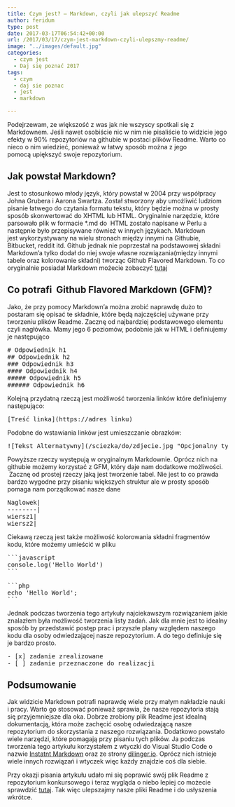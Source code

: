 ```yaml
---
title: Czym jest? – Markdown, czyli jak ulepszyć Readme
author: feridum
type: post
date: 2017-03-17T06:54:42+00:00
url: /2017/03/17/czym-jest-markdown-czyli-ulepszmy-readme/
image: "../images/default.jpg"
categories:
  - czym jest
  - Daj się poznać 2017
tags:
  - czym
  - daj sie poznac
  - jest
  - markdown

---
```

Podejrzewam, ze większość z was jak nie wszyscy spotkali się z Markdownem. Jeśli nawet osobiście nic w nim nie pisaliście to widzicie jego efekty w 90% repozytoriów na githubie w postaci plików Readme. Warto co nieco o nim wiedzieć, ponieważ w łatwy sposób można z jego pomocą upiększyć swoje repozytorium.

<!--more-->

## Jak powstał Markdown?

Jest to stosunkowo młody język, który powstał w 2004 przy współpracy Johna Grubera i Aarona Swartza. Został stworzony aby umożliwić ludziom pisanie łatwego do czytania formatu tekstu, który będzie można w prosty sposób skonwertować do XHTML lub HTML. Oryginalnie narzędzie, które parsowało plik w formacie *.md do  HTML zostało napisane w Perlu a następnie było przepisywane również w innych językach. Markdown jest wykorzystywany na wielu stronach między innymi na Githubie, Bitbucket, reddit itd. Github jednak nie poprzestał na podstawowej składni Markdown&#8217;a tylko dodał do niej swoje własne rozwiązania(między innymi tabele oraz kolorowanie składni) tworząc Github Flavored Markdown. To co oryginalnie posiadał Markdown możecie zobaczyć [tutaj][1]

## Co potrafi  Github Flavored Markdown (GFM)?

Jako, że przy pomocy Markdown&#8217;a można zrobić naprawdę dużo to postaram się opisać te składnie, które będą najczęściej używane przy tworzeniu plików Readme. Zacznę od najbardziej podstawowego elementu czyli nagłówka. Mamy jego 6 poziomów, podobnie jak w HTML i definiujemy je następująco

<pre class="lang:default decode:true"># Odpowiednik h1
## Odpowiednik h2
### Odpowiednik h3
#### Odpowiednik h4
##### Odpowiednik h5
###### Odpowiednik h6</pre>

Kolejną przydatną rzeczą jest możliwość tworzenia linków które definiujemy następująco:

<pre class="lang:default decode:true">[Treść linka](https://adres_linku)</pre>

Podobne do wstawiania linków jest umieszczanie obrazków:

<pre class="lang:default decode:true ">![Tekst Alternatywny](/sciezka/do/zdjecie.jpg "Opcjonalny tytul")</pre>

Powyższe rzeczy występują w oryginalnym Markdownie. Oprócz nich na githubie możemy korzystać z GFM, który daje nam dodatkowe możliwości.  Zacznę od prostej rzeczy jaką jest tworzenie tabel. Nie jest to co prawda bardzo wygodne przy pisaniu większych struktur ale w prosty sposób pomaga nam porządkować nasze dane

<pre class="lang:default decode:true">Naglowek|
--------|
wiersz1|
wiersz2|</pre>

Ciekawą rzeczą jest także możliwość kolorowania składni fragmentów kodu, które możemy umieścić w pliku

<pre class="lang:default decode:true ">```javascript
console.log('Hello World')
```

```php
echo 'Hello World';
```</pre>

Jednak podczas tworzenia tego artykuły najciekawszym rozwiązaniem jakie znalazłem była możliwość tworzenia listy zadań. Jak dla mnie jest to idealny sposób by przedstawić postęp prac i przyszłe plany względem naszego kodu dla osoby odwiedzającej nasze repozytorium. A do tego definiuje się je bardzo prosto.

<pre class="lang:default decode:true">- [x] zadanie zrealizowane
- [ ] zadanie przeznaczone do realizacji</pre>

## Podsumowanie

Jak widzicie Markdown potrafi naprawdę wiele przy małym nakładzie nauki i pracy. Warto go stosować ponieważ sprawia, że nasze repozytoria stają się przyjemniejsze dla oka. Dobrze zrobiony plik Readme jest idealną dokumentacją, która może zachęcić osobę odwiedzającą nasze repozytorium do skorzystania z naszego rozwiązania. Dodatkowo powstało wiele narzędzi, które pomagają przy pisaniu tych plików. Ja podczas tworzenia tego artykułu korzystałem z wtyczki do Visual Studio Code o nazwie [Instatnt Markdown][2] oraz ze strony [dilinger.io][3]. Oprócz nich istnieje wiele innych rozwiązań i wtyczek więc każdy znajdzie coś dla siebie.

Przy okazji pisania artykułu udało mi się poprawić swój plik Readme z repozytorium konkursowego i teraz wygląda o niebo lepiej co możecie sprawdzić [tutaj][4]. Tak więc ulepszajmy nasze pliki Readme i do usłyszenia wkrótce.

 [1]: http://daringfireball.net/projects/markdown/syntax
 [2]: https://marketplace.visualstudio.com/items?itemName=dbankier.vscode-instant-markdown
 [3]: http://dillinger.io/
 [4]: https://github.com/Feridum/WorkTimetable-UI